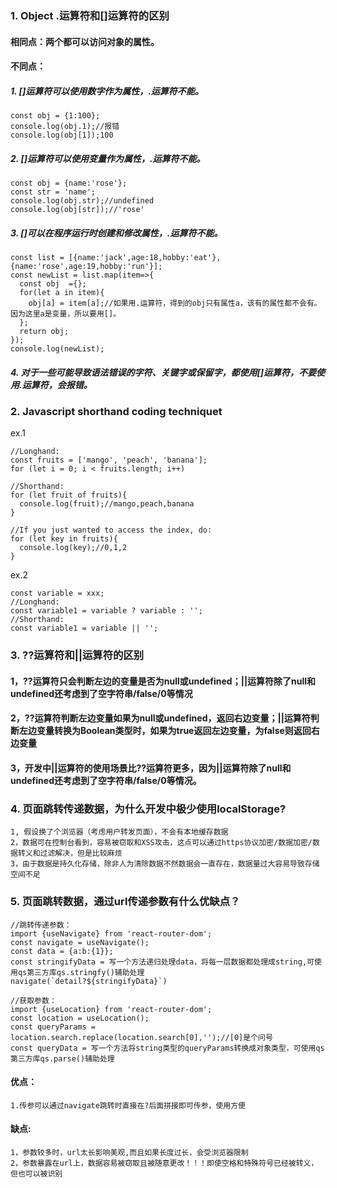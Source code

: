### 1. Object .运算符和[]运算符的区别
#### 相同点：两个都可以访问对象的属性。
#### 不同点：
##### 1. []运算符可以使用数字作为属性，.运算符不能。
```
const obj = {1:100};
console.log(obj.1);//报错
console.log(obj[1]);100
```
##### 2. []运算符可以使用变量作为属性，.运算符不能。
```
const obj = {name:'rose'};
const str = 'name';
console.log(obj.str);//undefined
console.log(obj[str]);//'rose'
```
##### 3. []可以在程序运行时创建和修改属性，.运算符不能。
```
const list = [{name:'jack',age:18,hobby:'eat'},{name:'rose',age:19,hobby:'run'}];
const newList = list.map(item=>{
  const obj  ={};
  for(let a in item){
    obj[a] = item[a];//如果用.运算符，得到的obj只有属性a，该有的属性都不会有。因为这里a是变量，所以要用[]。
  };
  return obj;
});
console.log(newList);
```
##### 4. 对于一些可能导致语法错误的字符、关键字或保留字，都使用[]运算符，不要使用.运算符，会报错。
### 2. Javascript shorthand coding techniquet
ex.1
```
//Longhand:
const fruits = ['mango', 'peach', 'banana'];
for (let i = 0; i < fruits.length; i++)

//Shorthand:
for (let fruit of fruits){
  console.log(fruit);//mango,peach,banana
}

//If you just wanted to access the index, do:
for (let key in fruits){
  console.log(key);//0,1,2
}
```
ex.2
```
const variable = xxx;
//Longhand:
const variable1 = variable ? variable : '';
//Shorthand:
const variable1 = variable || '';
```
### 3. ??运算符和||运算符的区别
#### 1，??运算符只会判断左边的变量是否为null或undefined；||运算符除了null和undefined还考虑到了空字符串/false/0等情况
#### 2，??运算符判断左边变量如果为null或undefined，返回右边变量；||运算符判断左边变量转换为Boolean类型时，如果为true返回左边变量，为false则返回右边变量
#### 3，开发中||运算符的使用场景比??运算符更多，因为||运算符除了null和undefined还考虑到了空字符串/false/0等情况。
### 4. 页面跳转传递数据，为什么开发中极少使用localStorage?
    1, 假设换了个浏览器（考虑用户转发页面），不会有本地缓存数据
    2，数据可在控制台看到，容易被窃取和XSS攻击，这点可以通过https协议加密/数据加密/数据转义和过滤解决，但是比较麻烦
    3，由于数据是持久化存储，除非人为清除数据不然数据会一直存在，数据量过大容易导致存储空间不足
### 5. 页面跳转数据，通过url传递参数有什么优缺点？
```
//跳转传递参数：
import {useNavigate} from 'react-router-dom';
const navigate = useNavigate();
const data = {a:b:{1}};
const stringifyData = 写一个方法递归处理data，将每一层数据都处理成string,可使用qs第三方库qs.stringfy()辅助处理
navigate(`detail?${stringifyData}`)
```

```
//获取参数：
import {useLocation} from 'react-router-dom';
const location = useLocation();
const queryParams = location.search.replace(location.search[0],'');//[0]是个问号
const queryData = 写一个方法将string类型的queryParams转换成对象类型，可使用qs第三方库qs.parse()辅助处理
```
#### 优点：
    1.传参可以通过navigate跳转时直接在?后面拼接即可传参，使用方便
#### 缺点:
    1，参数较多时，url太长影响美观,而且如果长度过长，会受浏览器限制
    2，参数暴露在url上，数据容易被窃取且被随意更改！！！即使空格和特殊符号已经被转义，但也可以被识别



